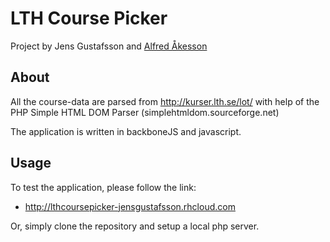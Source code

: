 LTH Course Picker
=============

Project by Jens Gustafsson and [Alfred Åkesson](http://www.alfredakesson.se) 

About
-----
All the course-data are parsed from http://kurser.lth.se/lot/ with help of the PHP Simple HTML DOM Parser (simplehtmldom.sourceforge.net)

The application is written in backboneJS and javascript. 

Usage
-----

To test the application, please follow the link:

* http://lthcoursepicker-jensgustafsson.rhcloud.com

Or, simply clone the repository and setup a local php server. 
